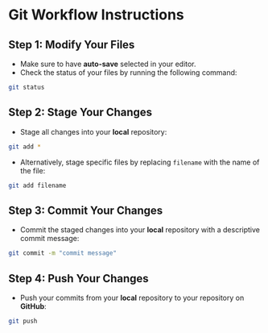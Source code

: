 # Git Workflow Instructions
## Step 1: Modify Your Files
- Make sure to have **auto-save** selected in your editor.
- Check the status of your files by running the following command:
```bash
git status
```
## Step 2: Stage Your Changes
- Stage all changes into your **local** repository:
```bash
git add *
```
- Alternatively, stage specific files by replacing `filename` with the name of the
file:
```bash
git add filename
```
## Step 3: Commit Your Changes
- Commit the staged changes into your **local** repository with a descriptive
commit message:
```bash
git commit -m "commit message"
```
## Step 4: Push Your Changes
- Push your commits from your **local** repository to your repository on
**GitHub**:
```bash
git push
```